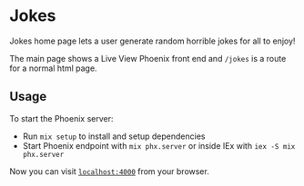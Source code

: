 # Jokes

Jokes home page lets a user generate random horrible jokes for all to enjoy!

The main page shows a Live View Phoenix front end and `/jokes` is a route for a normal html page.

## Usage

To start the Phoenix server:

  * Run `mix setup` to install and setup dependencies
  * Start Phoenix endpoint with `mix phx.server` or inside IEx with `iex -S mix phx.server`

Now you can visit [`localhost:4000`](http://localhost:4000) from your browser.
